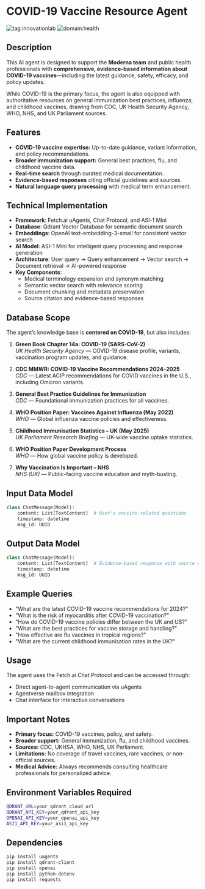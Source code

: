 # COVID-19 Vaccine Resource Agent

![tag:innovationlab](https://img.shields.io/badge/innovationlab-3D8BD3)
![domain:health](https://img.shields.io/badge/health-3D8BD3)

## Description

This AI agent is designed to support the **Moderna team** and public health professionals with **comprehensive, evidence-based information about COVID-19 vaccines**—including the latest guidance, safety, efficacy, and policy updates.

While COVID-19 is the primary focus, the agent is also equipped with authoritative resources on general immunization best practices, influenza, and childhood vaccines, drawing from CDC, UK Health Security Agency, WHO, NHS, and UK Parliament sources.

## Features

- **COVID-19 vaccine expertise:** Up-to-date guidance, variant information, and policy recommendations.
- **Broader immunization support:** General best practices, flu, and childhood vaccine data.
- **Real-time search** through curated medical documentation.
- **Evidence-based responses** citing official guidelines and sources.
- **Natural language query processing** with medical term enhancement.

## Technical Implementation

- **Framework**: Fetch.ai uAgents, Chat Protocol, and ASI-1 Mini
- **Database**: Qdrant Vector Database for semantic document search
- **Embeddings**: OpenAI text-embedding-3-small for consistent vector search
- **AI Model**: ASI-1 Mini for intelligent query processing and response generation
- **Architecture**: User query → Query enhancement → Vector search → Document retrieval → AI-powered response
- **Key Components**:
  - Medical terminology expansion and synonym matching
  - Semantic vector search with relevance scoring
  - Document chunking and metadata preservation
  - Source citation and evidence-based responses

## Database Scope

The agent’s knowledge base is **centered on COVID-19**, but also includes:

1. **Green Book Chapter 14a: COVID-19 (SARS-CoV-2)**  
   *UK Health Security Agency* — COVID-19 disease profile, variants, vaccination program updates, and guidance.

2. **CDC MMWR: COVID-19 Vaccine Recommendations 2024–2025**  
   *CDC* — Latest ACIP recommendations for COVID vaccines in the U.S., including Omicron variants.

3. **General Best Practice Guidelines for Immunization**  
   *CDC* — Foundational immunization practices for all vaccines.

4. **WHO Position Paper: Vaccines Against Influenza (May 2022)**  
   *WHO* — Global influenza vaccine policies and effectiveness.

5. **Childhood Immunisation Statistics – UK (May 2025)**  
   *UK Parliament Research Briefing* — UK-wide vaccine uptake statistics.

6. **WHO Position Paper Development Process**  
   *WHO* — How global vaccine policy is developed.

7. **Why Vaccination Is Important – NHS**  
   *NHS (UK)* — Public-facing vaccine education and myth-busting.

## Input Data Model

```python
class ChatMessage(Model):
    content: List[TextContent]  # User's vaccine-related questions
    timestamp: datetime
    msg_id: UUID
```

## Output Data Model

```python
class ChatMessage(Model):
    content: List[TextContent]  # Evidence-based response with source citations
    timestamp: datetime
    msg_id: UUID
```

## Example Queries

- "What are the latest COVID-19 vaccine recommendations for 2024?"
- "What is the risk of myocarditis after COVID-19 vaccination?"
- "How do COVID-19 vaccine policies differ between the UK and US?"
- "What are the best practices for vaccine storage and handling?"
- "How effective are flu vaccines in tropical regions?"
- "What are the current childhood immunisation rates in the UK?"

## Usage

The agent uses the Fetch.ai Chat Protocol and can be accessed through:
- Direct agent-to-agent communication via uAgents
- Agentverse mailbox integration
- Chat interface for interactive conversations

## Important Notes

- **Primary focus:** COVID-19 vaccines, policy, and safety.
- **Broader support:** General immunization, flu, and childhood vaccines.
- **Sources:** CDC, UKHSA, WHO, NHS, UK Parliament.
- **Limitations:** No coverage of travel vaccines, rare vaccines, or non-official sources.
- **Medical Advice:** Always recommends consulting healthcare professionals for personalized advice.

## Environment Variables Required

```bash
QDRANT_URL=your_qdrant_cloud_url
QDRANT_API_KEY=your_qdrant_api_key
OPENAI_API_KEY=your_openai_api_key
ASI1_API_KEY=your_asi1_api_key
```

## Dependencies

```bash
pip install uagents
pip install qdrant-client
pip install openai
pip install python-dotenv
pip install requests
``` 